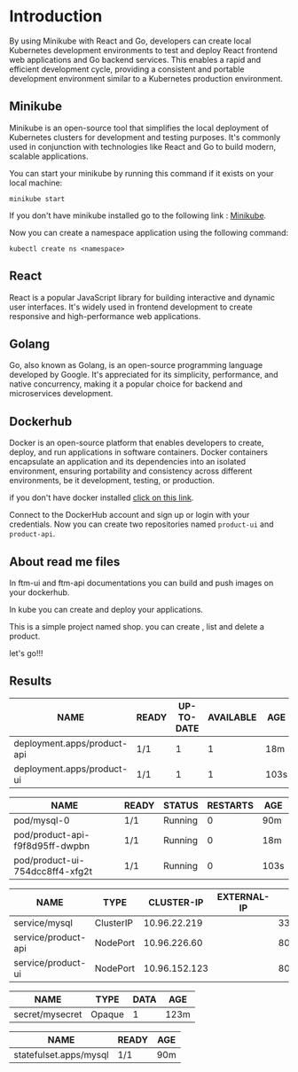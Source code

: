 # Introduction

By using Minikube with React and Go, developers can create local Kubernetes development environments to test and deploy React frontend web applications and Go backend services. This enables a rapid and efficient development cycle, providing a consistent and portable development environment similar to a Kubernetes production environment.

## Minikube

Minikube is an open-source tool that simplifies the local deployment of Kubernetes clusters for development and testing purposes. It's commonly used in conjunction with technologies like React and Go to build modern, scalable applications.

You can start your minikube by running this command if it exists on your local machine: 

```minikube start```

If you don't have minikube installed go to the following link : [Minikube](https://minikube.sigs.k8s.io/docs/start/).

Now you can create a namespace application using the following command:

```kubectl create ns <namespace>```

## React

React is a popular JavaScript library for building interactive and dynamic user interfaces. It's widely used in frontend development to create responsive and high-performance web applications.

## Golang

Go, also known as Golang, is an open-source programming language developed by Google. It's appreciated for its simplicity, performance, and native concurrency, making it a popular choice for backend and microservices development.

## Dockerhub

Docker is an open-source platform that enables developers to create, deploy, and run applications in software containers. Docker containers encapsulate an application and its dependencies into an isolated environment, ensuring portability and consistency across different environments, be it development, testing, or production.

if you don't have docker installed [click on this link](https://docs.docker.com/get-docker/). 

Connect to the DockerHub account and sign up or login with your credentials. Now you can create two repositories named `product-ui` and `product-api`.

## About read me files

In ftm-ui and ftm-api documentations you can build and push images on your dockerhub.

In kube you can create and deploy your applications.

This is a simple project named shop. you can create , list and delete a product. 

let's go!!!

## Results

|NAME                          |READY   |UP-TO-DATE   |AVAILABLE   |AGE
|---|---|---|---|---|
|deployment.apps/product-api   |1/1     |1            |1           |18m
|deployment.apps/product-ui    |1/1     |1            |1           |103s

|NAME                              |READY   |STATUS    |RESTARTS   |AGE
|---|---|---|---|---|
|pod/mysql-0                       |1/1     |Running   |0          |90m
|pod/product-api-f9f8d95ff-dwpbn   |1/1     |Running   |0          |18m
|pod/product-ui-754dcc8ff4-xfg2t   |1/1     |Running   |0          |103s

|NAME                  |TYPE        |CLUSTER-IP      |EXTERNAL-IP   |PORT(S)        |AGE
|---|---|---|---|---|-----|
|service/mysql         |ClusterIP   |10.96.22.219    |<none>        |3306/TCP       |116m
|service/product-api   |NodePort    |10.96.226.60    |<none>        |80:31242/TCP   |11m
|service/product-ui    |NodePort    |10.96.152.123   |<none>        |80:31855/TCP   |20s

|NAME              |TYPE     |DATA   |AGE
|---|---|---|-----|
|secret/mysecret   |Opaque   |1      |123m

|NAME                     |READY   |AGE
|---|---|----|
|statefulset.apps/mysql   |1/1     |90m
